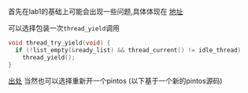 首先在lab1的基础上可能会出现一些问题,具体体现在 [地址](https://blog.csdn.net/ChloeWeever/article/details/144327611?spm=1001.2014.3001.5502)

可以选择包装一次`thread_yield`调用
```c
void thread_try_yield(void) {
  if (!list_empty(&ready_list) && thread_current() != idle_thread)
    thread_yield();
}
```
[出处](https://stackoverflow.com/questions/52472084/pintos-userprog-all-tests-fail-is-kernel-vaddr)
当然也可以选择重新开一个pintos (以下基于一个新的pintos源码)

